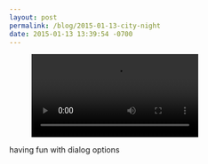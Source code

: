 ```yaml
---
layout: post
permalink: /blog/2015-01-13-city-night
date: 2015-01-13 13:39:54 -0700
---
```


<!-- blank line -->
<figure class="video_container">
  <video controls="true" allowfullscreen="true">
    <source src="/videos/tumblr_ni4xhya9WN1s8sajy_480.mp4" type="video/mp4">
  </video>
</figure>
<!-- blank line -->

having fun with dialog options

